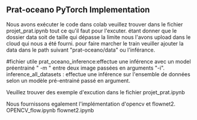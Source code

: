 ## Prat-oceano PyTorch Implementation

Nous avons exécuter le code dans colab veuillez trouver dans le fichier  projet_prat.ipynb tout ce qu'il faut pour l'excuter. 
étant donner que le dossier data soit de taille qui dépasse la limite nous l'avons upload dans le cloud qui nous a été fourni.
pour faire marcher le train veuiller ajouter la data dans le path suivant "prat-oceano/data" ou l'inférance.

#fichier utile
prat_oceano_inference:effectue une inférence avec un model préentrainé " -m " entre deux image passées en arguments  "-i".
inference_all_datasets : effectue une inférence sur l'ensemble de données selon un modèle pré-entrainé passé en argument.

Veuillez trouver des exemple d'excution dans le fichier projet_prat.ipynb

Nous fournissons egalement l'implémentation d'opencv et flownet2.
OPENCV_flow.ipynb
flownet2.ipynb


